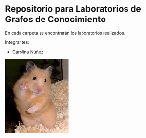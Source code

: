 # Repositorio para Laboratorios de Grafos de Conocimiento

En cada carpeta se encontrarán los laboratorios realizados. 

Integrantes:
- Carolina Núñez

  
![](hamster.jpg)
